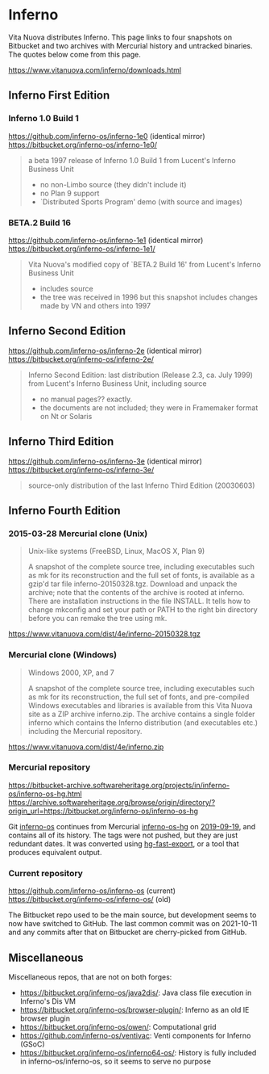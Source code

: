 # Inferno

Vita Nuova distributes Inferno. This page links to four snapshots on Bitbucket
and two archives with Mercurial history and untracked binaries. The quotes below
come from this page.

https://www.vitanuova.com/inferno/downloads.html

## Inferno First Edition

### Inferno 1.0 Build 1

https://github.com/inferno-os/inferno-1e0 (identical mirror)
https://bitbucket.org/inferno-os/inferno-1e0/

> a beta 1997 release of Inferno 1.0 Build 1 from Lucent's Inferno Business Unit
> - no non-Limbo source (they didn't include it)
> - no Plan 9 support
> - `Distributed Sports Program' demo (with source and images)

### BETA.2 Build 16

https://github.com/inferno-os/inferno-1e1 (identical mirror)
https://bitbucket.org/inferno-os/inferno-1e1/

> Vita Nuova's modified copy of `BETA.2 Build 16' from Lucent's Inferno Business
> Unit
> - includes source
> - the tree was received in 1996 but this snapshot includes changes made by VN
>   and others into 1997

## Inferno Second Edition

https://github.com/inferno-os/inferno-2e (identical mirror)
https://bitbucket.org/inferno-os/inferno-2e/

> Inferno Second Edition: last distribution (Release 2.3, ca. July 1999) from
> Lucent's Inferno Business Unit, including source
> - no manual pages?? exactly.
> - the documents are not included; they were in Framemaker format on Nt or
>   Solaris

## Inferno Third Edition

https://github.com/inferno-os/inferno-3e (identical mirror)
https://bitbucket.org/inferno-os/inferno-3e/

> source-only distribution of the last Inferno Third Edition (20030603)

## Inferno Fourth Edition

### 2015-03-28 Mercurial clone (Unix)

> Unix-like systems
> (FreeBSD, Linux, MacOS X, Plan 9)
>
> A snapshot of the complete source tree, including executables such as mk for
> its reconstruction and the full set of fonts, is available as a gzip'd tar
> file inferno-20150328.tgz. Download and unpack the archive; note that the
> contents of the archive is rooted at inferno. There are installation
> instructions in the file INSTALL. It tells how to change mkconfig and set your
> path or PATH to the right bin directory before you can remake the tree using
> mk.

https://www.vitanuova.com/dist/4e/inferno-20150328.tgz

### Mercurial clone (Windows)

> Windows 2000, XP, and 7
>
> A snapshot of the complete source tree, including executables such as mk for
> its reconstruction, the full set of fonts, and pre-compiled Windows
> executables and libraries is available from this Vita Nuova site as a ZIP
> archive inferno.zip. The archive contains a single folder inferno which
> contains the Inferno distribution (and executables etc.) including the
> Mercurial repository.

https://www.vitanuova.com/dist/4e/inferno.zip

### Mercurial repository

https://bitbucket-archive.softwareheritage.org/projects/in/inferno-os/inferno-os-hg.html
https://archive.softwareheritage.org/browse/origin/directory/?origin_url=https://bitbucket.org/inferno-os/inferno-os-hg

Git [inferno-os](https://github.com/inferno-os/inferno-os) continues from
Mercurial [inferno-os-hg](https://bitbucket.org/inferno-os/inferno-os-hg) on
[2019-09-19](https://github.com/inferno-os/inferno-os/commit/3f3faa9d79b4d286ade6deb914a16ca715361a05),
and contains all of its history. The tags were not pushed, but they are just
redundant dates. It was converted using [hg-fast-export](https://github.com/frej/fast-export),
or a tool that produces equivalent output.

### Current repository

https://github.com/inferno-os/inferno-os (current)
https://bitbucket.org/inferno-os/inferno-os/ (old)

The Bitbucket repo used to be the main source, but development seems to now have
switched to GitHub. The last common commit was on 2021-10-11 and any commits
after that on Bitbucket are cherry-picked from GitHub.

## Miscellaneous

Miscellaneous repos, that are not on both forges:

- https://bitbucket.org/inferno-os/java2dis/: Java class file execution in
  Inferno's Dis VM
- https://bitbucket.org/inferno-os/browser-plugin/: Inferno as an old IE
  browser plugin
- https://bitbucket.org/inferno-os/owen/: Computational grid
- https://github.com/inferno-os/ventivac: Venti components for Inferno (GSoC)
- https://bitbucket.org/inferno-os/inferno64-os/: History is fully included in
  inferno-os/inferno-os, so it seems to serve no purpose
